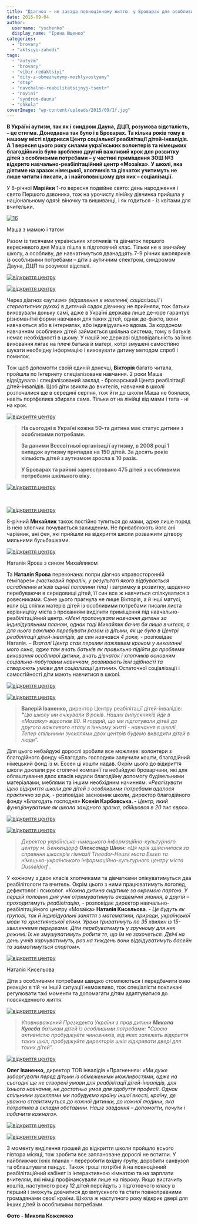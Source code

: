 ```yaml
---
title: "Діагноз – не завада повноцінному життю: у Броварах для особливих дітей відкрили особливу школу «Мозаїка»"
date: 2015-09-04
author: 
  username: "yschenko"
  display_name: "Ірина Ющенко"
categories: 
  - "brovary"
  - "aktsiyi-zahodi"
tags: 
  - "autyzm"
  - "brovary"
  - "vibir-redaktsiyi"
  - "dity-z-obmezhenymy-mozhlyvostyamy"
  - "dtsp"
  - "navchalno-reabilitatsijnyj-tsentr"
  - "novini"
  - "syndrom-dauna"
  - "shkola"
coverImage: "wp-content/uploads/2015/09/1f.jpg"
---
```


**В Україні аутизм, так як і** **синдром Дауна, ДЦП, розумова відсталість, – це стигма. Донедавна так було і в Броварах. Та кілька років тому в нашому місті відкрився Центр соціальної реабілітації дітей-інвалідів. А 1 вересня цього року силами українських волонтерів та німецьких благодійників було зроблено другий важливий крок для розвитку дітей з особливими потребами – у частині приміщення ЗОШ №3 відкрито навчально-реабілітаційний центр «Мозаїка». У школі, яка діятиме на зразок німецької, хлопчиків та дівчаток учитимуть не лише читати і писати, а і найголовнішому для них – соціалізації.**

У 8-річної **Марійки** 1-го вересня подвійне свято: день народження і свято Першого дзвоника, тож на урочисту лінійку дівчинка прийшла у національному одязі: віночку та вишиванці, і як годиться - із квітами для вчительки.

[![16](https://mpz.brovary.org/wp-content/uploads/2015/09/16.jpg)](https://mpz.brovary.org/wp-content/uploads/2015/09/16.jpg)

Маша з мамою і татом

Разом із тисячами українських хлопчиків та дівчаток першого вересневого дня Маша пішла в підготовчий клас. Тільки не в звичайну школу, а особливу, де навчатимуться дванадцять 7-9 річних школяриків із особливими потребами – діти з аутичним спектром, синдромом Дауна, ДЦП та розумові відсталі.

[![відкриття центру](https://mpz.brovary.org/wp-content/uploads/2015/09/1.jpg)](https://mpz.brovary.org/wp-content/uploads/2015/09/1.jpg)

[![відкриття центру](https://mpz.brovary.org/wp-content/uploads/2015/09/2.jpg)](https://mpz.brovary.org/wp-content/uploads/2015/09/2.jpg)

Через діагноз «аутизм» _(відхилення в мовленні, соціалізації і стереотипних рухах)_ в дитячий садок дівчинку не прийняли, тож батьки виховували доньку самі, адже в Україні держава лише де-юре гарантує різноманітні форми навчання для таких дітей, однак де-факто, вони навчаються або в інтернатах, або індивідуально вдома. За кордоном навчанням особливих дітей займається шкільна система, тому в батьків немає необхідності в цьому. У нашій же державі відповідальність за їхнє виховання лягає на плечі батька й матері, котрі змушені самостійно шукати необхідну інформацію і виховувати дитину методом спроб і помилок.

Тож щоб допомогти своїй єдиній донечці, **Вікторія** багато читала, пройшла по Інтернету спеціалізоване навчання. 2 роки Маша відвідувала і спеціалізований заклад - броварський Центр реабілітації дітей-інвалідів. Щоб діти звикли до вчителів, навчання в школі розпочалися ще в середині серпня, тож йти до школи Маша не боялася, навіть портфелика збирала сама. Тільки от на лінійці від мами і тата - ні на крок.

[![відкриття центру](https://mpz.brovary.org/wp-content/uploads/2015/09/3.jpg)](https://mpz.brovary.org/wp-content/uploads/2015/09/3.jpg)

> **На сьогодні в Україні кожна 50-та дитина має статус дитини з особливими потребами.**
> 
> **За даними Всесвітньої організації аутизму, в 2008 році 1 випадок аутизму припадав на 150 дітей. За десять років кількість дітей з аутизмом зросла в 10 разів.**
> 
> **У Броварах та районі зареєстровано 475 дітей з особливими потребами шкільного віку.**

[![відкриття центру](https://mpz.brovary.org/wp-content/uploads/2015/09/12.jpg)](https://mpz.brovary.org/wp-content/uploads/2015/09/12.jpg)

 

[![відкриття центру](https://mpz.brovary.org/wp-content/uploads/2015/09/15.jpg)](https://mpz.brovary.org/wp-content/uploads/2015/09/15.jpg)

8-річний **Михайлик** також постійно тулиться до мами, адже лише поряд із нею хлопчик почувається захищеним. Не приваблюють його ані чарівник, ані фея, які прийшли на відкриття школи розважити дітвору мильними бульбашками.

[![відкриття центру](https://mpz.brovary.org/wp-content/uploads/2015/09/17.jpg)](https://mpz.brovary.org/wp-content/uploads/2015/09/17.jpg)

Наталія Ярова з сином Михайликом

Та **Наталія Ярова** переконана: попри діагноз «правосторонній геміпарез» _(частковий параліч, у результаті якого відбувається ослаблення м'язів однієї половини тіла)_ і затримку в розвитку, щоденно перебуваючи в середовищі дітей, її син все ж навчиться спілкуватися з ровесниками. Саме цього прагнула не лише Вікторія, а й інші матусі, коли від спілки матерів дітей із особливими потребами писали листа керівництву міста з проханням виділити приміщення під навчально-реабілітаційний центр. «_Мені пропонували навчання дитини за індивідуальним планом, однак тоді Михайлик бачив би лише вчителя, а для нього важливо перебувати разом із дітьми_, _як це було в Центрі реабілітації дітей-інвалідів, де син навчався 4 роки,_ \- розповідає Наталія. _– Взагалі Центр став першим важливим кроком у вихованні мого сина, адже там вчать батьків як правильно підійти до проблеми виховання особливої дитини, вчать дівчаток і хлопчиків основним соціально-побутовим навичкам, розвивають їхні здібності та створюють умови для соціалізації дитини»._ Остаточної соціалізації і самостійності діти мають навчитися в школі.

[![відкриття центру](https://mpz.brovary.org/wp-content/uploads/2015/09/23.jpg)](https://mpz.brovary.org/wp-content/uploads/2015/09/23.jpg)

[![відкриття центру](https://mpz.brovary.org/wp-content/uploads/2015/09/5.jpg)](https://mpz.brovary.org/wp-content/uploads/2015/09/5.jpg)

> **Валерій Іваненко,** директор Центру реабілітації дітей-інвалідів: **_"_**_Цю школу ми очікували 8 років. Наших випускників йде в «Мозаїку» відсотків 80. Я гордий, що ми підготували дітей до другого важливого етапу в їхньому житті - навчання в школі. Тепер спільними зусиллями двох центрів будемо виводити дітей в люди"._

Для цього небайдужі дорослі зробили все можливе: волонтери з благодійного фонду «Благодать господня» залучили кошти, благодійний німецький фонд із м. Ессен ці кошти надав. Окрім цього до відкриття школи доклали рук столичні компанії та небайдужі броварчани, які для облаштування двох класів надали благодійну допомогу будівельними матеріалами, меблями та іншим необхідним начинням. _«Реалізувати ідею відкриття школи для дітей з особливими потребами вдалося практично за рік,_ - розповідає засновник школи, директор благодійного фонду «Благодать господня» **Ксенія Карбовська. _-_** _Центр, який функціонуватиме як школа західного зразка, обійшовся в 20 тис євро»._

[![відкриття центру](https://mpz.brovary.org/wp-content/uploads/2015/09/10.jpg)](https://mpz.brovary.org/wp-content/uploads/2015/09/10.jpg)

[![відкриття центру](https://mpz.brovary.org/wp-content/uploads/2015/09/7f.jpg)](https://mpz.brovary.org/wp-content/uploads/2015/09/7f.jpg)

> _Директор українсько-німецького інформаційно-культурного центру м. Бенкендорф_ **_Олександр Шиян:_** _«Ця мрія здійснилася за сприяння школярів гімназії Theodor-Heuss міста Essen та німецько-українського інформаційно-культурного центру міста Dusseldorf ._

У кожному з двох класів хлопчиками та дівчатками опікуватимуться два реабілітологи та вчитель. Окрім цього з ними працюватимуть логопед, дефектолог і психолог. «_Кожна дитина сидітиме за окремою партою. У першій половині дня учні отримуватимуть академічні знання, в другій – проходитимуть реабілітацію_, - розповідає директор навчально-реабілітаційного центру «Мозаїка» **Наталія Кисельова**. - _Це будуть як групові, так й індивідуальні заняття з математики, природи, української мови та християнської етики. Уроки триватимуть по 35 хвилин із 15-хвилинними перервами. Діти перебуватимуть у зручному для них режимі: їх не змушуватимуть робити те, що їм не захочеться. Двічі на день учнів харчуватимуть, раз на тиждень вони відвідуватимуть басейн та займатимуться спортом»._

[![відкриття центру](https://mpz.brovary.org/wp-content/uploads/2015/09/13.jpg)](https://mpz.brovary.org/wp-content/uploads/2015/09/13.jpg)

Наталія Кисельова

Діти з особливими потребами швидко стомлюються і передбачити їхню реакцію в тій чи іншій ситуації неможливо, тож спеціалісти покликані регулювати такі моменти та допомагати дітям адаптуватися до повсякденного життя.

[![відкриття центру](https://mpz.brovary.org/wp-content/uploads/2015/09/6.jpg)](https://mpz.brovary.org/wp-content/uploads/2015/09/6.jpg)

> _Уповноважений Президента України з прав дитини_ **_Микола Кулеба_** _батькам дітей із особливими потребами:_ **_"_**_Своєю активністю пробуджуйте чиновників, від яких залежить відкриття таких шкіл; пробуджуйте директорів шкіл відкривати двері для таких дітей"._

[![відкриття центру](https://mpz.brovary.org/wp-content/uploads/2015/09/8.jpg)](https://mpz.brovary.org/wp-content/uploads/2015/09/8.jpg)

**Олег Іваненко,** директор ТОВ інвалідів «Прагнення»: _«Ми дуже заборгували перед дітьми із обмеженими можливостями, адже на сьогодні ще не створені умови для реабілітації дітей-інвалідів, для їхнього навчання, не достатньо умов для здобуття професії. Однак спільними зусиллями ми побудуємо країну іншої якості, країну, де уважно ставитимуться до кожної дитинки, до кожної людини, яка потрапила в складні обставини. Наше завдання – допомогти, почути і побачити кожного»._

[![відкриття центру](https://mpz.brovary.org/wp-content/uploads/2015/09/19.jpg)](https://mpz.brovary.org/wp-content/uploads/2015/09/19.jpg)

[![відкриття центру](https://mpz.brovary.org/wp-content/uploads/2015/09/18.jpg)](https://mpz.brovary.org/wp-content/uploads/2015/09/18.jpg)

З моменту виділення грошей до відкриття школи пройшло всього півтора місяці, тож зробити все заплановане дорослі не встигли. У найближчих їхніх планах - переробити вхідну групу, доробити санвузол та облаштувати пандус. Також гроші потрібні й на повноцінний реабілітаційний кабінет із інтерактивною кімнатою та на зарплати вчителям, які німці профінансували лише на півроку. Якщо вистачить коштів, наступного року 12 дітей перейдуть з підготовчого класу в перший і зможуть довчитися до випускного та стати повноправними громадянами своєї країни. Школа ж наступного року відкриє двері для інших дітей із особливими потребами.

**Фото - Микола Кожемяко**
